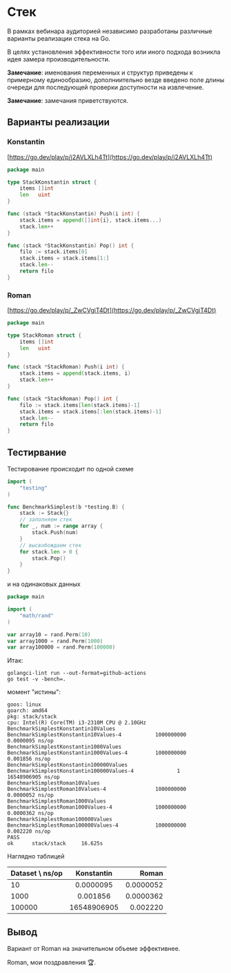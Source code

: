 # Стек

В рамках вебинара аудиторией независимо разработаны различные варианты реализации стека на Go.

В целях установления эффективности того или иного подхода возникла идея замера производительности.

__Замечание__: именования переменных и структур приведены к примерному единообразию, дополниительно везде введено поле длины очереди для последующей проверки доступности на извлечение.

__Замечание__: замечания приветствуются.

## Варианты реализации

### Konstantin

[https://go.dev/play/p/j2AVLXLh4Tt](https://go.dev/play/p/j2AVLXLh4Tt)

```go
package main

type StackKonstantin struct {
    items []int
    len   uint
}

func (stack *StackKonstantin) Push(i int) {
    stack.items = append([]int{i}, stack.items...)
    stack.len++
}

func (stack *StackKonstantin) Pop() int {
    filo := stack.items[0]
    stack.items = stack.items[1:]
    stack.len--
    return filo
}
```

### Roman

[https://go.dev/play/p/_ZwCVgiT4Dt](https://go.dev/play/p/_ZwCVgiT4Dt)

```go
package main

type StackRoman struct {
    items []int
    len   uint
}

func (stack *StackRoman) Push(i int) {
    stack.items = append(stack.items, i)
    stack.len++
}

func (stack *StackRoman) Pop() int {
    filo := stack.items[len(stack.items)-1]
    stack.items = stack.items[:len(stack.items)-1]
    stack.len--
    return filo
}
```

## Тестирвание

Тестирование происходит по одной схеме

```go
import (
    "testing"
)

func BenchmarkSimplest(b *testing.B) {
    stack := Stack{}
    // заполняем стек
    for _, num := range array {
        stack.Push(num)
    }
    // высвобождаем стек
    for stack.len > 0 {
        stack.Pop()
    }
}
```

и на одинаковых данных

```go
package main

import (
    "math/rand"
)

var array10 = rand.Perm(10)
var array1000 = rand.Perm(1000)
var array100000 = rand.Perm(100000)
```

Итак:

```shell
golangci-lint run --out-format=github-actions
go test -v -bench=.
```

момент "истины":

```text
goos: linux
goarch: amd64
pkg: stack/stack
cpu: Intel(R) Core(TM) i3-2310M CPU @ 2.10GHz
BenchmarkSimplestKonstantin10Values
BenchmarkSimplestKonstantin10Values-4           1000000000               0.0000095 ns/op
BenchmarkSimplestKonstantin1000Values
BenchmarkSimplestKonstantin1000Values-4         1000000000               0.001856 ns/op
BenchmarkSimplestKonstantin100000Values
BenchmarkSimplestKonstantin100000Values-4              1        16548906905 ns/op
BenchmarkSimplestRoman10Values
BenchmarkSimplestRoman10Values-4                1000000000               0.0000052 ns/op
BenchmarkSimplestRoman1000Values
BenchmarkSimplestRoman1000Values-4              1000000000               0.0000362 ns/op
BenchmarkSimplestRoman100000Values
BenchmarkSimplestRoman100000Values-4            1000000000               0.002220 ns/op
PASS
ok      stack/stack     16.625s
```

Наглядно таблицей

| Dataset \ ns/op   | Konstantin    |   Roman   |
| :---------------- | :-----------: | --------: |
| 10                | 0.0000095     | 0.0000052 |
| 1000              | 0.001856      | 0.0000362 |
| 100000            | 16548906905   | 0.002220  |

## Вывод

Вариант от Roman на значительном объеме эффективнее.

Roman, мои поздравления 🏆.
